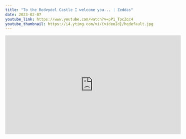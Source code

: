 ```yaml
---
title: "To the Rodvydel Castle I welcome you... | Zeddas"
date: 2023-02-07
youtube_link: https://www.youtube.com/watch?v=pP1_TpcZqc4
youtube_thumbnail: https://i4.ytimg.com/vi/{videoId}/hqdefault.jpg
---
```

<iframe width="560" height="315" src="https://www.youtube.com/embed/pP1_TpcZqc4" title="To the Rodvydel Castle I welcome you... | Zeddas" frameborder="0" allow="accelerometer; autoplay; clipboard-write; encrypted-media; gyroscope; picture-in-picture; web-share" allowfullscreen></iframe>

